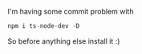 I'm having some commit problem with


```javascript 
npm i ts-node-dev -D
```


So before anything else install it :)